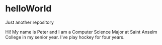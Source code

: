 # helloWorld
Just another repository

Hi! My name is Peter and I am a Computer Science Major at Saint Anselm College in my senior year.  I've play hockey for four years.
